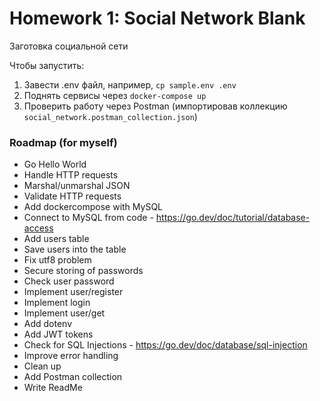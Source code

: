 # Homework 1: Social Network Blank

Заготовка социальной сети

Чтобы запустить:

1. Завести .env файл, например, `cp sample.env .env`
2. Поднять сервисы через `docker-compose up`
3. Проверить работу через Postman (импортировав коллекцию `social_network.postman_collection.json`)

### Roadmap (for myself)

+ Go Hello World
+ Handle HTTP requests
+ Marshal/unmarshal JSON
+ Validate HTTP requests
+ Add dockercompose with MySQL
+ Connect to MySQL from code - https://go.dev/doc/tutorial/database-access
+ Add users table
+ Save users into the table
+ Fix utf8 problem
+ Secure storing of passwords
+ Check user password
+ Implement user/register
+ Implement login
+ Implement user/get
+ Add dotenv
+ Add JWT tokens
+ Check for SQL Injections - https://go.dev/doc/database/sql-injection
+ Improve error handling
+ Clean up
+ Add Postman collection
+ Write ReadMe